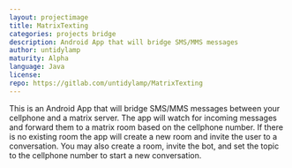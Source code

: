 ```yaml
---
layout: projectimage
title: MatrixTexting
categories: projects bridge
description: Android App that will bridge SMS/MMS messages
author: untidylamp
maturity: Alpha
language: Java
license: 
repo: https://gitlab.com/untidylamp/MatrixTexting
---
```


This is an Android App that will bridge SMS/MMS messages between your cellphone and a matrix server.
The app will watch for incoming messages and forward them to a matrix room based on the cellphone
number. If there is no existing room the app will create a new room and invite the user to a
conversation. You may also create a room, invite the bot, and set the topic to the cellphone number
to start a new conversation.
